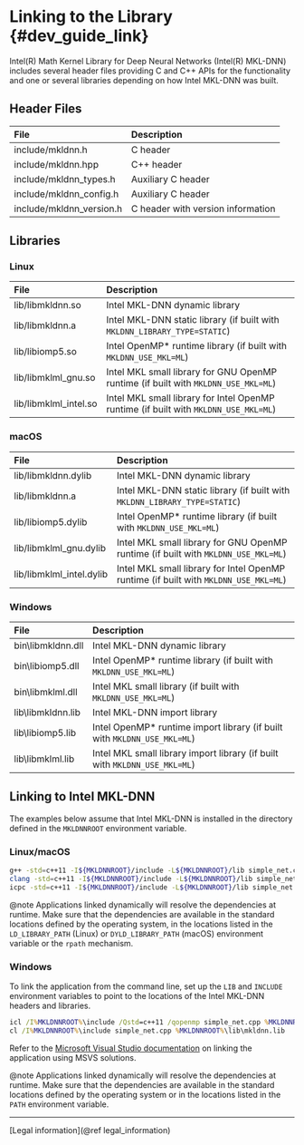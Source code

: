 Linking to the Library {#dev_guide_link}
===========================================

Intel(R) Math Kernel Library for Deep Neural Networks (Intel(R) MKL-DNN)
includes several header files providing C and C++ APIs for the functionality
and one or several libraries depending on how Intel MKL-DNN was built.

## Header Files

| File                     | Description
| :---                     | :---
| include/mkldnn.h         | C header
| include/mkldnn.hpp       | C++ header
| include/mkldnn_types.h   | Auxiliary C header
| include/mkldnn_config.h  | Auxiliary C header
| include/mkldnn_version.h | C header with version information

## Libraries

### Linux

| File                  | Description
| :---                  | :---
| lib/libmkldnn.so      | Intel MKL-DNN dynamic library
| lib/libmkldnn.a       | Intel MKL-DNN static library (if built with `MKLDNN_LIBRARY_TYPE=STATIC`)
| lib/libiomp5.so       | Intel OpenMP\* runtime library (if built with `MKLDNN_USE_MKL=ML`)
| lib/libmklml_gnu.so   | Intel MKL small library for GNU OpenMP runtime (if built with `MKLDNN_USE_MKL=ML`)
| lib/libmklml_intel.so | Intel MKL small library for Intel OpenMP runtime (if built with `MKLDNN_USE_MKL=ML`)

### macOS

| File                     | Description
| :---                     | :---
| lib/libmkldnn.dylib      | Intel MKL-DNN dynamic library
| lib/libmkldnn.a          | Intel MKL-DNN static library (if built with `MKLDNN_LIBRARY_TYPE=STATIC`)
| lib/libiomp5.dylib       | Intel OpenMP\* runtime library (if built with `MKLDNN_USE_MKL=ML`)
| lib/libmklml_gnu.dylib   | Intel MKL small library for GNU OpenMP runtime (if built with `MKLDNN_USE_MKL=ML`)
| lib/libmklml_intel.dylib | Intel MKL small library for Intel OpenMP runtime (if built with `MKLDNN_USE_MKL=ML`)

### Windows

| File              | Description
| :---              | :---
| bin\libmkldnn.dll | Intel MKL-DNN dynamic library
| bin\libiomp5.dll  | Intel OpenMP\* runtime library (if built with `MKLDNN_USE_MKL=ML`)
| bin\libmklml.dll  | Intel MKL small library (if built with `MKLDNN_USE_MKL=ML`)
| lib\libmkldnn.lib | Intel MKL-DNN import library
| lib\libiomp5.lib  | Intel OpenMP\* runtime import library (if built with `MKLDNN_USE_MKL=ML`)
| lib\libmklml.lib  | Intel MKL small library import library (if built with `MKLDNN_USE_MKL=ML`)

## Linking to Intel MKL-DNN

The examples below assume that Intel MKL-DNN is installed in the directory
defined in the `MKLDNNROOT` environment variable.

### Linux/macOS

~~~sh
g++ -std=c++11 -I${MKLDNNROOT}/include -L${MKLDNNROOT}/lib simple_net.cpp -lmkldnn
clang -std=c++11 -I${MKLDNNROOT}/include -L${MKLDNNROOT}/lib simple_net.cpp -lmkldnn
icpc -std=c++11 -I${MKLDNNROOT}/include -L${MKLDNNROOT}/lib simple_net.cpp -lmkldnn
~~~

@note
Applications linked dynamically will resolve the dependencies at runtime. Make
sure that the dependencies are available in the standard locations defined by
the operating system, in the locations listed in the `LD_LIBRARY_PATH` (Linux)
or `DYLD_LIBRARY_PATH` (macOS) environment variable or the `rpath` mechanism.

### Windows

To link the application from the command line, set up the `LIB` and `INCLUDE`
environment variables to point to the locations of the Intel MKL-DNN headers and
libraries.

~~~bat
icl /I%MKLDNNROOT%\include /Qstd=c++11 /qopenmp simple_net.cpp %MKLDNNROOT%\lib\mkldnn.lib
cl /I%MKLDNNROOT%\include simple_net.cpp %MKLDNNROOT%\lib\mkldnn.lib
~~~

Refer to the
[Microsoft Visual Studio documentation](https://docs.microsoft.com/en-us/cpp/build/walkthrough-creating-and-using-a-dynamic-link-library-cpp?view=vs-2017)
on linking the application using MSVS solutions.

@note
Applications linked dynamically will resolve the dependencies at runtime.
Make sure that the dependencies are available in the standard locations
defined by the operating system or in the locations listed in the `PATH`
environment variable.

--------

[Legal information](@ref legal_information)
